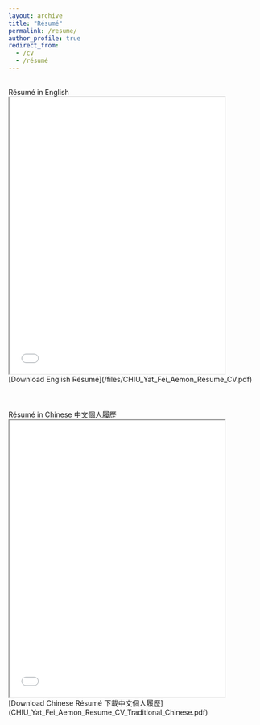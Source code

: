 ```yaml
---
layout: archive
title: "Résumé"
permalink: /resume/
author_profile: true
redirect_from:
  - /cv
  - /résumé
---
```


<br>
Résumé in English
<iframe src="/files/CHIU_Yat_Fei_Aemon_Resume.pdf" width="85%" height="550px"></iframe>
[Download English Résumé](/files/CHIU_Yat_Fei_Aemon_Resume_CV.pdf)
<br>
<br>
<br>
<br>
Résumé in Chinese 中文個人履歷
<iframe src="/files/CHIU_Yat_Fei_Aemon_Resume_Chinese.pdf" width="85%" height="550px"></iframe>
[Download Chinese Résumé 下載中文個人履歷](CHIU_Yat_Fei_Aemon_Resume_CV_Traditional_Chinese.pdf)


